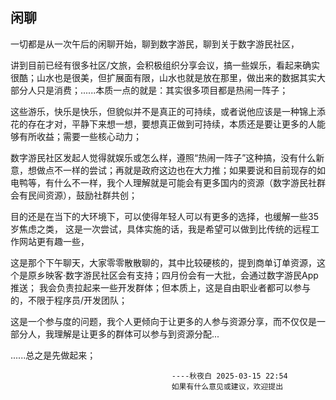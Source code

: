 ## 闲聊
一切都是从一次午后的闲聊开始，聊到数字游民，聊到关于数字游民社区，

讲到目前已经有很多社区/文旅，会积极组织分享会议，搞一些娱乐，看起来确实很酷；山水也是很美，但扩展面有限，山水也就是放在那里，做出来的数据其实大部分人只是消费；......本质一点的就是：其实很多项目都是热闹一阵子；

这些游乐，快乐是快乐，但貌似并不是真正的可持续，或者说他应该是一种锦上添花的存在才对，平静下来想一想，要想真正做到可持续，本质还是要让更多的人能够有所收益；需要一些核心动力；

数字游民社区发起人觉得就娱乐或怎么样，遵照“热闹一阵子”这种搞，没有什么新意，想做点不一样的尝试；再就是政府这边也在大力推；如果要说和目前现存的如电鸭等，有什么不一样，我个人理解就是可能会有更多国内的资源（数字游民社群会有民间资源），鼓励社群共创；

目的还是在当下的大环境下，可以使得年轻人可以有更多的选择，也缓解一些35岁焦虑之类，
这是一次尝试，具体实施的话，我是希望可以做到比传统的远程工作网站更有趣一些，

这是那个下午聊天，大家零零散散聊的，其中比较硬核的，提到商单订单资源，这个是原乡映客·数字游民社区会有支持；四月份会有一大批，会通过数字游民App推送；
我会负责拉起来一些开发群体；但本质上，这是自由职业者都可以参与的，不限于程序员/开发团队；

这是一个参与度的问题，我个人更倾向于让更多的人参与资源分享，而不仅仅是一部分人，我理解是让更多的群体可以参与到资源分配...

......总之是先做起来；


                                        ----秋夜白 2025-03-15 22:54
                                        如果有什么意见或建议，欢迎提出